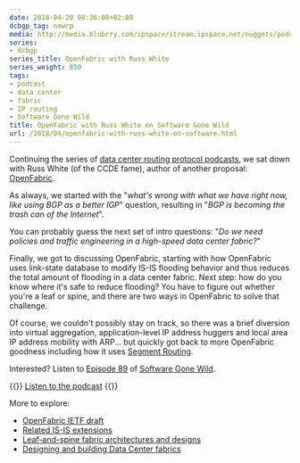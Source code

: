 ```yaml
---
date: 2018-04-20 08:36:00+02:00
dcbgp_tag: newrp
media: http://media.blubrry.com/ipspace/stream.ipspace.net/nuggets/podcast/Show_89-OpenFabric.mp3
series:
- dcbgp
series_title: OpenFabric with Russ White
series_weight: 850
tags:
- podcast
- data center
- fabric
- IP routing
- Software Gone Wild
title: OpenFabric with Russ White on Software Gone Wild
url: /2018/04/openfabric-with-russ-white-on-software.html
---
```

Continuing the series of [data center routing protocol podcasts](/2018/03/data-center-routing-with-rift-on.html), we sat down with Russ White (of the CCDE fame), author of another proposal: [OpenFabric](https://tools.ietf.org/html/draft-white-openfabric-05).

As always, we started with the "*what's wrong with what we have right now, like using BGP as a better IGP*" question, resulting in "*BGP is becoming the trash can of the Internet*".
<!--more-->
You can probably guess the next set of intro questions: \"*Do we need policies and traffic engineering in a high-speed data center fabric?*"

Finally, we got to discussing OpenFabric, starting with how OpenFabric uses link-state database to modify IS-IS flooding behavior and thus reduces the total amount of flooding in a data center fabric. Next step: how do you know where it's safe to reduce flooding? You have to figure out whether you're a leaf or spine, and there are two ways in OpenFabric to solve that challenge.

Of course, we couldn't possibly stay on track, so there was a brief diversion into virtual aggregation, application-level IP address huggers and local area IP address mobility with ARP... but quickly got back to more OpenFabric goodness including how it uses [Segment Routing](http://www.ipspace.net/Segment_Routing_Introduction).

Interested? Listen to [Episode 89](http://media.blubrry.com/ipspace/stream.ipspace.net/nuggets/podcast/Show_89-OpenFabric.mp3) of [Software Gone Wild](http://www.ipspace.net/Podcast/Software_Gone_Wild).

{{<jump>}}
[Listen to the podcast](http://media.blubrry.com/ipspace/stream.ipspace.net/nuggets/podcast/Show_89-OpenFabric.mp3)
{{</jump>}}

More to explore:

-   [OpenFabric IETF draft](https://tools.ietf.org/html/draft-white-openfabric-05)
-   [Related IS-IS extensions](https://tools.ietf.org/html/draft-shen-isis-spine-leaf-ext-05)
-   [Leaf-and-spine fabric architectures and designs](http://www.ipspace.net/Leaf-and-Spine_Fabric_Architectures)
-   [Designing and building Data Center fabrics](http://www.ipspace.net/Designing_and_Building_Data_Center_Fabrics)
